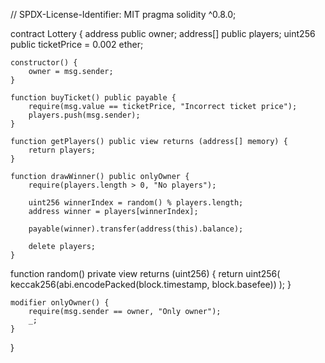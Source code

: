 // SPDX-License-Identifier: MIT
pragma solidity ^0.8.0;

contract Lottery {
    address public owner;
    address[] public players;
    uint256 public ticketPrice = 0.002 ether;

    constructor() {
        owner = msg.sender;
    }

    function buyTicket() public payable {
        require(msg.value == ticketPrice, "Incorrect ticket price");
        players.push(msg.sender);
    }

    function getPlayers() public view returns (address[] memory) {
        return players;
    }

    function drawWinner() public onlyOwner {
        require(players.length > 0, "No players");

        uint256 winnerIndex = random() % players.length;
        address winner = players[winnerIndex];

        payable(winner).transfer(address(this).balance);

        delete players;
    }

   function random() private view returns (uint256) {
    return uint256(
        keccak256(abi.encodePacked(block.timestamp, block.basefee))
    );
}

    modifier onlyOwner() {
        require(msg.sender == owner, "Only owner");
        _;
    }
}

